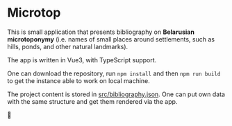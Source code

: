 # Microtop

This is small application that presents bibliography on **Belarusian microtoponymy** (i.e. names of small places around settlements, such as hills,  ponds, and other natural landmarks).

The app is written in Vue3, with TypeScript support.

One can download the repository, run `npm install` and then `npm run build` to get the instance able to work on local machine.

The project content is stored in [src/bibliography.json](src/bibliography.json). One can put own data with the same structure and get them rendered via the app.



:space_invader:



